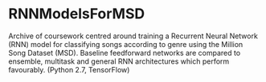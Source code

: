 # RNNModelsForMSD
Archive of coursework centred around training a Recurrent Neural Network (RNN) model for classifying songs according to genre using the Million Song Dataset (MSD). Baseline feedforward networks are compared to ensemble, multitask and general RNN architectures which perform favourably. (Python 2.7, TensorFlow)

